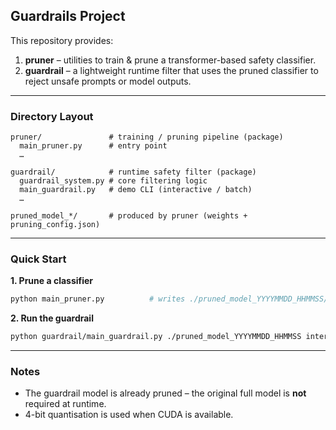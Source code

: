 ## Guardrails Project

This repository provides:

1. **pruner** – utilities to train & prune a transformer-based safety classifier.
2. **guardrail** – a lightweight runtime filter that uses the pruned classifier to reject unsafe prompts or model outputs.

---
### Directory Layout
```
pruner/               # training / pruning pipeline (package)
  main_pruner.py      # entry point
  …

guardrail/            # runtime safety filter (package)
  guardrail_system.py # core filtering logic
  main_guardrail.py   # demo CLI (interactive / batch)
  …

pruned_model_*/       # produced by pruner (weights + pruning_config.json)
```

---
### Quick Start
**1. Prune a classifier**
```bash
python main_pruner.py          # writes ./pruned_model_YYYYMMDD_HHMMSS/
```

**2. Run the guardrail**
```bash
python guardrail/main_guardrail.py ./pruned_model_YYYYMMDD_HHMMSS interactive
```


---
### Notes
* The guardrail model is already pruned – the original full model is **not** required at runtime.
* 4-bit quantisation is used when CUDA is available.
